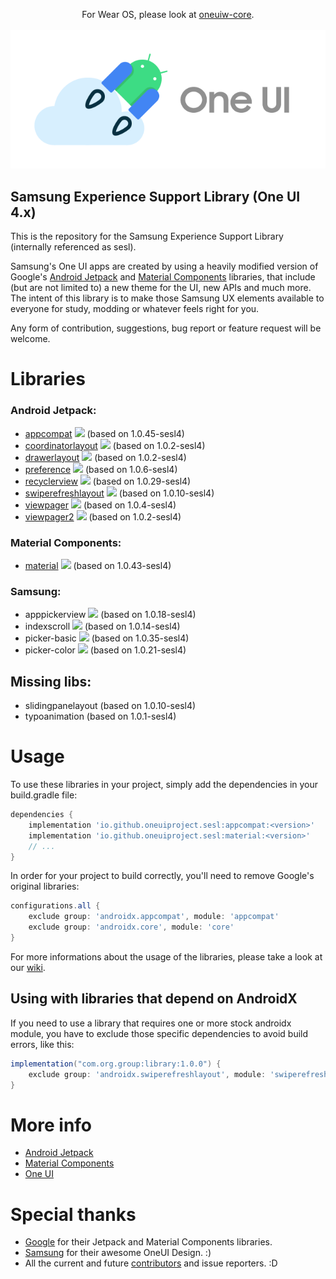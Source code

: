 <p align="center">
  For Wear OS, please look at
  <a href="https://github.com/OneUIProject/oneuiw-core">oneuiw-core</a>.
  <br><br>
  <img loading="lazy" src="readme-res/sesl-readme-header.png"/>
</p>

## Samsung Experience Support Library (One UI 4.x)
This is the repository for the Samsung Experience Support Library (internally referenced as sesl).

Samsung's One UI apps are created by using a heavily modified version of Google's [Android Jetpack](https://github.com/androidx/androidx) and [Material Components](https://github.com/material-components/material-components-android) libraries, that include (but are not limited to) a new theme for the UI, new APIs and much more.
The intent of this library is to make those Samsung UX elements available to everyone for study, modding or whatever feels right for you.

Any form of contribution, suggestions, bug report or feature request will be welcome.

# Libraries
### Android Jetpack:
- [appcompat](https://developer.android.com/jetpack/androidx/releases/appcompat) [![](https://img.shields.io/maven-central/v/io.github.oneuiproject.sesl/appcompat?color=C71A36&style=flat-square&versionPrefix=1)](https://mvnrepository.com/artifact/io.github.oneuiproject.sesl/appcompat) (based on 1.0.45-sesl4)
- [coordinatorlayout](https://developer.android.com/jetpack/androidx/releases/coordinatorlayout) [![](https://img.shields.io/maven-central/v/io.github.oneuiproject.sesl/coordinatorlayout?color=C71A36&style=flat-square&versionPrefix=1)](https://mvnrepository.com/artifact/io.github.oneuiproject.sesl/coordinatorlayout) (based on 1.0.2-sesl4)
- [drawerlayout](https://developer.android.com/jetpack/androidx/releases/drawerlayout) [![](https://img.shields.io/maven-central/v/io.github.oneuiproject.sesl/drawerlayout?color=C71A36&style=flat-square&versionPrefix=1)](https://mvnrepository.com/artifact/io.github.oneuiproject.sesl/drawerlayout) (based on 1.0.2-sesl4)
- [preference](https://developer.android.com/jetpack/androidx/releases/preference) [![](https://img.shields.io/maven-central/v/io.github.oneuiproject.sesl/preference?color=C71A36&style=flat-square&versionPrefix=1)](https://mvnrepository.com/artifact/io.github.oneuiproject.sesl/preference) (based on 1.0.6-sesl4)
- [recyclerview](https://developer.android.com/jetpack/androidx/releases/recyclerview) [![](https://img.shields.io/maven-central/v/io.github.oneuiproject.sesl/recyclerview?color=C71A36&style=flat-square&versionPrefix=1)](https://mvnrepository.com/artifact/io.github.oneuiproject.sesl/recyclerview) (based on 1.0.29-sesl4)
- [swiperefreshlayout](https://developer.android.com/jetpack/androidx/releases/swiperefreshlayout) [![](https://img.shields.io/maven-central/v/io.github.oneuiproject.sesl/swiperefreshlayout?color=C71A36&style=flat-square&versionPrefix=1)](https://mvnrepository.com/artifact/io.github.oneuiproject.sesl/swiperefreshlayout) (based on 1.0.10-sesl4)
- [viewpager](https://developer.android.com/jetpack/androidx/releases/viewpager) [![](https://img.shields.io/maven-central/v/io.github.oneuiproject.sesl/viewpager?color=C71A36&style=flat-square&versionPrefix=1)](https://mvnrepository.com/artifact/io.github.oneuiproject.sesl/viewpager) (based on 1.0.4-sesl4)
- [viewpager2](https://developer.android.com/jetpack/androidx/releases/viewpager2) [![](https://img.shields.io/maven-central/v/io.github.oneuiproject.sesl/viewpager2?color=C71A36&style=flat-square&versionPrefix=1)](https://mvnrepository.com/artifact/io.github.oneuiproject.sesl/viewpager2) (based on 1.0.2-sesl4)
### Material Components:
- [material](https://material.io/develop/android) [![](https://img.shields.io/maven-central/v/io.github.oneuiproject.sesl/material?color=C71A36&style=flat-square&versionPrefix=1)](https://mvnrepository.com/artifact/io.github.oneuiproject.sesl/material) (based on 1.0.43-sesl4)
### Samsung:
- apppickerview [![](https://img.shields.io/maven-central/v/io.github.oneuiproject.sesl/apppickerview?color=C71A36&style=flat-square&versionPrefix=1)](https://mvnrepository.com/artifact/io.github.oneuiproject.sesl/apppickerview) (based on 1.0.18-sesl4)
- indexscroll [![](https://img.shields.io/maven-central/v/io.github.oneuiproject.sesl/indexscroll?color=C71A36&style=flat-square&versionPrefix=1)](https://mvnrepository.com/artifact/io.github.oneuiproject.sesl/indexscroll) (based on 1.0.14-sesl4)
- picker-basic [![](https://img.shields.io/maven-central/v/io.github.oneuiproject.sesl/picker-basic?color=C71A36&style=flat-square&versionPrefix=1)](https://mvnrepository.com/artifact/io.github.oneuiproject.sesl/picker-basic) (based on 1.0.35-sesl4)
- picker-color [![](https://img.shields.io/maven-central/v/io.github.oneuiproject.sesl/picker-color?color=C71A36&style=flat-square&versionPrefix=1)](https://mvnrepository.com/artifact/io.github.oneuiproject.sesl/picker-color) (based on 1.0.21-sesl4)

## Missing libs:
- slidingpanelayout (based on 1.0.10-sesl4)
- typoanimation (based on 1.0.1-sesl4)

# Usage
To use these libraries in your project, simply add the dependencies in your build.gradle file:
```groovy
dependencies {
    implementation 'io.github.oneuiproject.sesl:appcompat:<version>'
    implementation 'io.github.oneuiproject.sesl:material:<version>'
    // ...
}
```
In order for your project to build correctly, you'll need to remove Google's original libraries:
```groovy
configurations.all {
    exclude group: 'androidx.appcompat', module: 'appcompat'
    exclude group: 'androidx.core', module: 'core'
}
```
For more informations about the usage of the libraries, please take a look at our [wiki](https://oneuiproject.github.io/).
## Using with libraries that depend on AndroidX
If you need to use a library that requires one or more stock androidx module, you have to exclude those specific dependencies to avoid build errors, like this:
```groovy
implementation("com.org.group:library:1.0.0") {
	exclude group: 'androidx.swiperefreshlayout', module: 'swiperefreshlayout'
}
```

# More info
- [Android Jetpack](https://developer.android.com/jetpack)
- [Material Components](https://material.io/components?platform=android)
- [One UI](https://www.samsung.com/one-ui/)

# Special thanks
- [Google](https://developer.android.com/jetpack) for their Jetpack and Material Components libraries.
- [Samsung](https://www.samsung.com/) for their awesome OneUI Design. :)
- All the current and future [contributors](https://github.com/OneUIProject/oneui-core/graphs/contributors) and issue reporters. :D
